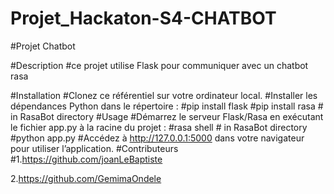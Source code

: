# Projet_Hackaton-S4-CHATBOT 
#Projet Chatbot

#Description
#ce projet utilise Flask pour communiquer avec un chatbot rasa

#Installation
#Clonez ce référentiel sur votre ordinateur local.
#Installer les dépendances Python dans le répertoire :
#pip install flask
#pip install rasa # in RasaBot directory 
#Usage
#Démarrez le serveur Flask/Rasa en exécutant le fichier app.py à la racine du projet :
#rasa shell # in RasaBot directory
#python app.py
#Accédez à http://127.0.0.1:5000 dans votre navigateur pour utiliser l’application.
#Contributeurs
#1.https://github.com/joanLeBaptiste

2.https://github.com/GemimaOndele
